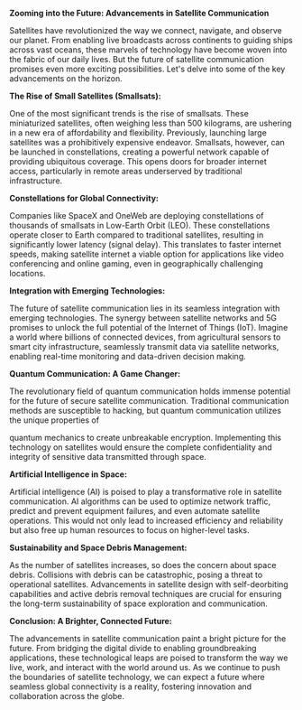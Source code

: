 ﻿---
published: true
layout: post
author: Saanvi Prajapati
categories:
  - Tech
  - Communication
image: assets/images/cp.jpg
featured: true
---
**Zooming into the Future: Advancements in Satellite Communication** 

Satellites have revolutionized the way we connect, navigate, and observe our planet. From enabling live broadcasts across continents to guiding ships across vast oceans, these marvels of technology have become woven into the fabric of our daily lives. But the future of satellite communication promises even more exciting possibilities. Let's delve into some of the key advancements on the horizon. 

**The Rise of Small Satellites (Smallsats):** 

One of the most significant trends is the rise of smallsats. These miniaturized satellites, often weighing less than 500 kilograms, are ushering in a new era of affordability and flexibility. Previously, launching large satellites was a prohibitively expensive endeavor. Smallsats, however, can be launched in constellations, creating a powerful network capable of providing ubiquitous coverage. This opens doors for broader internet access, particularly in remote areas underserved by traditional infrastructure. 

**Constellations for Global Connectivity:** 

Companies like SpaceX and OneWeb are deploying constellations of thousands of smallsats in Low-Earth Orbit (LEO). These constellations operate closer to Earth compared to traditional satellites, resulting in significantly lower latency (signal delay). This translates to faster internet speeds, making satellite internet a viable option for applications like video conferencing and online gaming, even in geographically challenging locations. 

**Integration with Emerging Technologies:** 

The future of satellite communication lies in its seamless integration with emerging technologies. The synergy between satellite networks and 5G promises to unlock the full potential of the Internet of Things (IoT). Imagine a world where billions of connected devices, from agricultural sensors to smart city infrastructure, seamlessly transmit data via satellite networks, enabling real-time monitoring and data-driven decision making. 

**Quantum Communication: A Game Changer:** 

The revolutionary field of quantum communication holds immense potential for the future of secure satellite communication. Traditional communication methods are susceptible to hacking, but quantum communication utilizes the unique properties of 

quantum mechanics to create unbreakable encryption. Implementing this technology on satellites would ensure the complete confidentiality and integrity of sensitive data transmitted through space. 

**Artificial Intelligence in Space:** 

Artificial intelligence (AI) is poised to play a transformative role in satellite communication. AI algorithms can be used to optimize network traffic, predict and prevent equipment failures, and even automate satellite operations. This would not only lead to increased efficiency and reliability but also free up human resources to focus on higher-level tasks. 

**Sustainability and Space Debris Management:** 

As the number of satellites increases, so does the concern about space debris. Collisions with debris can be catastrophic, posing a threat to operational satellites. Advancements in satellite design with self-deorbiting capabilities and active debris removal techniques are crucial for ensuring the long-term sustainability of space exploration and communication. 

**Conclusion: A Brighter, Connected Future:** 

The advancements in satellite communication paint a bright picture for the future. From bridging the digital divide to enabling groundbreaking applications, these technological leaps are poised to transform the way we live, work, and interact with the world around us. As we continue to push the boundaries of satellite technology, we can expect a future where seamless global connectivity is a reality, fostering innovation and collaboration across the globe. 
